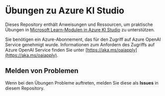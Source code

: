 # Übungen zu Azure KI Studio

Dieses Repository enthält Anweisungen und Ressourcen, um praktische Übungen in [Microsoft Learn-Modulen in Azure KI Studio](https://docs.microsoft.com/training) zu unterstützen.

Sie benötigen ein Azure-Abonnement, das für den Zugriff auf Azure OpenAI Service genehmigt wurde. Informationen zum Anfordern des Zugriffs auf Azure OpenAI Service finden Sie unter [https://aka.ms/oaiapply](https://aka.ms/oaiapply).

## Melden von Problemen

Wenn bei den Übungen Probleme auftreten, melden Sie diese als **Issues** in diesem Repository.
